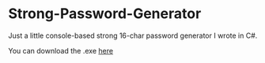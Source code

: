 # Strong-Password-Generator
 Just a little console-based strong 16-char password generator I wrote in C#.

You can download the .exe [here](https://drive.google.com/drive/folders/1MQqJRO9jbTj-JalDkkIO6xiYqetK3Ta7?usp=share_link)
